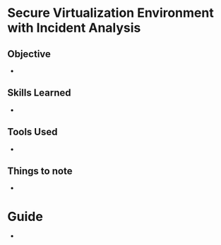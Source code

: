 # Secure Virtualization Environment with Incident Analysis

## Objective
-

## Skills Learned
-

## Tools Used
-

## Things to note

-



# Guide
-